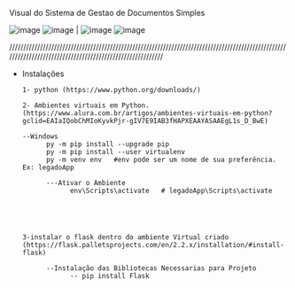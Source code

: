 Visual do Sistema de Gestao de Documentos Simples

![image](https://user-images.githubusercontent.com/57496238/196919337-21dac489-cf34-4a94-8b80-8d9016dad9cd.png)  ![image](https://user-images.githubusercontent.com/57496238/196919584-2bcb0be3-d2fc-4d80-8b17-2f931134d35c.png) | ![image](https://user-images.githubusercontent.com/57496238/196919782-188600b5-b9ff-4373-a2f3-4f03e81cda0e.png)  ![image](https://user-images.githubusercontent.com/57496238/196920509-bbbc88bc-d89a-41e8-a38e-0d9c7e80b1bb.png)





////////////////////////////////////////////////////////////////////////////////////////////////////////////////////////////////////////////////////////// 
* Instalações 

      1- python (https://www.python.org/downloads/)

      2- Ambientes virtuais em Python. (https://www.alura.com.br/artigos/ambientes-virtuais-em-python?gclid=EAIaIQobChMIoKyvkPjr-gIV7E9IAB3fHAPXEAAYASAAEgL1s_D_BwE)
      
      --Windows
            py -m pip install --upgrade pip
            py -m pip install --user virtualenv
            py -m venv env   #env pode ser um nome de sua preferência. Ex: legadoApp
            
            ---Ativar o Ambiente
                  env\Scripts\activate   # legadoApp\Scripts\activate
                  
            
            
            

      3-instalar o flask dentro do ambiente Virtual criado (https://flask.palletsprojects.com/en/2.2.x/installation/#install-flask)
      
            --Instalação das Bibliotecas Necessarias para Projeto
                  -- pip install Flask
            
            
      

